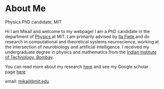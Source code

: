 # About Me
Physics PhD candidate, MIT

Hi I am Mikail and welcome to my webpage! I am a PhD candidate in the department of <a href = 'https://physics.mit.edu'> Physics </a> at MIT. I am primarily advised by <a href = '(fietelab.mit.edu)'> Ila Fiete </a> and do research in computational and theoretical systems neuroscience, working at the intersection of neurobiology and artificial intelligence. I received my undergraduate degree in physics and mathematics from the <a href = 'https://en.wikipedia.org/wiki/IIT_Bombay'> Indian Institute of Technology, Bombay</a>.


You can read more about my research <a href ='https://mikailkhona.github.io/content/research.html'>here</a> and see my Google scholar page <a href ='https://scholar.google.com/citations?user=K5f0SYQAAAAJ&hl=en'> here </a>
 
 email: mikail@mit.edu

 
 
 
 




